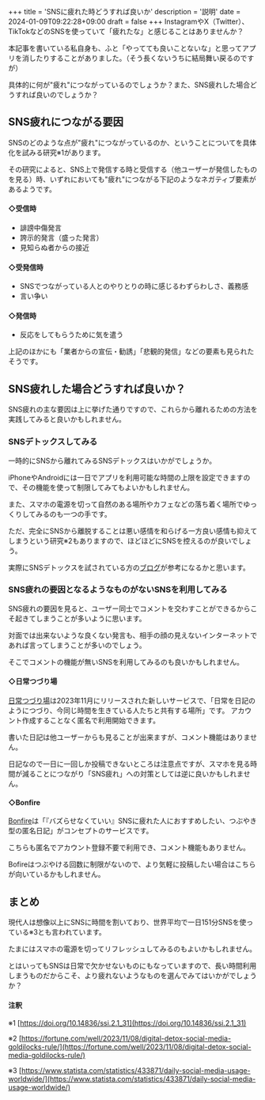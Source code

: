 +++
title = 'SNSに疲れた時どうすれば良いか'
description = '説明'
date = 2024-01-09T09:22:28+09:00
draft = false
+++
InstagramやX（Twitter）、TikTokなどのSNSを使っていて「疲れたな」と感じることはありませんか？

本記事を書いている私自身も、ふと「やってても良いことないな」と思ってアプリを消したりすることがありました。（そう長くないうちに結局舞い戻るのですが）

具体的に何が"疲れ"につながっているのでしょうか？また、SNS疲れした場合どうすれば良いのでしょうか？

## SNS疲れにつながる要因
SNSのどのような点が"疲れ"につながっているのか、ということについてを具体化を試みる研究<span class="align-super text-xs">※1</span>があります。

その研究によると、SNS上で発信する時と受信する（他ユーザーが発信したものを見る）時、いずれにおいても"疲れ"につながる下記のようなネガティブ要素があるようです。

#### ◇受信時
- 誹謗中傷発言
- 誇示的発言（盛った発言）
- 見知らぬ者からの接近  

#### ◇受発信時
- SNSでつながっている人とのやりとりの時に感じるわずらわしさ、義務感
- 言い争い  

#### ◇発信時
- 反応をしてもらうために気を遣う

上記のほかにも「業者からの宣伝・勧誘」「悲観的発信」などの要素も見られたそうです。

## SNS疲れした場合どうすれば良いか？
SNS疲れの主な要因は上に挙げた通りですので、これらから離れるための方法を実践してみると良いかもしれません。

### SNSデトックスしてみる
一時的にSNSから離れてみるSNSデトックスはいかがでしょうか。

iPhoneやAndroidには一日でアプリを利用可能な時間の上限を設定できますので、その機能を使って制限してみてもよいかもしれません。

また、スマホの電源を切って自然のある場所やカフェなどの落ち着く場所でゆっくりしてみるのも一つの手です。

ただ、完全にSNSから離脱することは悪い感情を和らげる一方良い感情も抑えてしまうという研究<span class="align-super text-xs">※2</span>もありますので、ほどほどにSNSを控えるのが良いでしょう。

実際にSNSデトックスを試されている方の[ブログ](https://yukimi.net/7664)が参考になるかと思います。

### SNS疲れの要因となるようなものがないSNSを利用してみる
SNS疲れの要因を見ると、ユーザー同士でコメントを交わすことができるからこそ起きてしまうことが多いように思います。

対面では出来ないような良くない発言も、相手の顔の見えないインターネットであれば言ってしまうことが多いのでしょう。

そこでコメントの機能が無いSNSを利用してみるのも良いかもしれません。

#### ◇日常つづり場
[日常つづり場](https://lp.tuzuriba.com/)は2023年11月にリリースされた新しいサービスで、「日常を日記のようにつづり、今同じ時間を生きている人たちと共有する場所」です。
アカウント作成することなく匿名で利用開始できます。

書いた日記は他ユーザーからも見ることが出来ますが、コメント機能はありません。

日記なので一日に一回しか投稿できないところは注意点ですが、スマホを見る時間が減ることにつながり「SNS疲れ」への対策としては逆に良いかもしれません。

#### ◇Bonfire
[Bonfire](https://profile.keel-lab.com/)は「『バズらせなくていい』SNSに疲れた人におすすめしたい、つぶやき型の匿名日記」がコンセプトのサービスです。

こちらも匿名でアカウント登録不要で利用でき、コメント機能もありません。

Bofireはつぶやける回数に制限がないので、より気軽に投稿したい場合はこちらが向いているかもしれません。

## まとめ
現代人は想像以上にSNSに時間を割いており、世界平均で一日151分SNSを使っている<span class="align-super text-xs">※3</span>とも言われています。

たまにはスマホの電源を切ってリフレッシュしてみるのもよいかもしれません。

とはいってもSNSは日常で欠かせないものにもなっていますので、長い時間利用しまうものだからこそ、より疲れないようなものを選んでみてはいかがでしょうか？

#### 注釈
<span class="text-xs">※1 [https://doi.org/10.14836/ssi.2.1_31](https://doi.org/10.14836/ssi.2.1_31)</span>

<span class="text-xs">※2 [https://fortune.com/well/2023/11/08/digital-detox-social-media-goldilocks-rule/](https://fortune.com/well/2023/11/08/digital-detox-social-media-goldilocks-rule/)</span>

<span class="text-xs">※3 [https://www.statista.com/statistics/433871/daily-social-media-usage-worldwide/](https://www.statista.com/statistics/433871/daily-social-media-usage-worldwide/)</span>